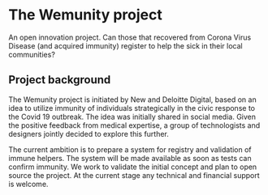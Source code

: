 # The Wemunity project 
An open innovation project. Can those that recovered from Corona Virus Disease (and acquired immunity) register to help the sick in their local communities? 

## Project background

The Wemunity project is initiated by New and Deloitte Digital, based on an idea to utilize immunity of individuals strategically in the civic response to the Covid 19 outbreak. The idea was initially shared in social media. Given the positive feedback from medical expertise, a group of technologists and designers jointly decided to explore this further. 

The current ambition is to prepare a system for registry and validation of immune helpers. The system will be made available as soon as tests can confirm immunity. We work to validate the initial concept and plan to open source the project. At the current stage any technical and financial support is welcome.
